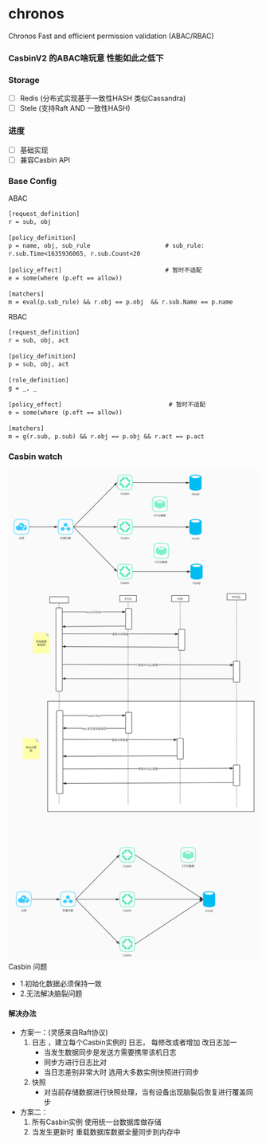 chronos
===
Chronos   Fast and efficient permission validation  (ABAC/RBAC)

### CasbinV2 的ABAC啥玩意  性能如此之低下

### Storage
- [ ] Redis  (分布式实现基于一致性HASH 类似Cassandra)
- [ ] Stele  (支持Raft AND 一致性HASH)

### 进度
- [ ] 基础实现
- [ ] 兼容Casbin API

### Base Config
ABAC
``` 
[request_definition]
r = sub, obj

[policy_definition]
p = name, obj, sub_rule                     # sub_rule: r.sub.Time<1635936065, r.sub.Count<20

[policy_effect]                             # 暂时不适配 
e = some(where (p.eft == allow)) 

[matchers]
m = eval(p.sub_rule) && r.obj == p.obj  && r.sub.Name == p.name
```
RBAC
``` 
[request_definition]
r = sub, obj, act

[policy_definition]
p = sub, obj, act

[role_definition]
g = _, _

[policy_effect]                              # 暂时不适配 
e = some(where (p.eft == allow))

[matchers]
m = g(r.sub, p.sub) && r.obj == p.obj && r.act == p.act
```

### Casbin watch
![](./README/casbin_watchers.png)
Casbin 问题 
- 1.初始化数据必须保持一致
- 2.无法解决脑裂问题

#### 解决办法
- 方案一：(灵感来自Raft协议)
    1. 日志 ，建立每个Casbin实例的 日志， 每修改或者增加 改日志加一
        - 当发生数据同步是发送方需要携带该机日志
        - 同步方进行日志比对
        - 当日志差别非常大时 选用大多数实例快照进行同步
    2. 快照
        - 对当前存储数据进行快照处理，当有设备出现脑裂后恢复进行覆盖同步
- 方案二：
    1. 所有Casbin实例 使用统一台数据库做存储
    2. 当发生更新时 重载数据库数据全量同步到内存中